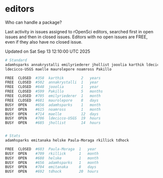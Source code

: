 # editors

Who can handle a package?

Last activity in issues assigned to rOpenSci editors, searched first in open
issues and then in closed issues. Editors with no open issues are FREE, even if
they also have no closed issue.


Updated on Sat Sep 13 12:10:00 UTC 2025

```bash
# Standard
adamhsparks annakrystalli emilyriederer jhollist jooolia karthik ldecicco
ldecicco-USGS maelle maurolepore noamross Pakillo

FREE  CLOSED  #358  karthik        2   years
FREE  CLOSED  #502  annakrystalli  1   year
FREE  CLOSED  #648  jooolia        1   year
FREE  CLOSED  #599  Pakillo        5   months
FREE  CLOSED  #705  emilyriederer  1   month
FREE  CLOSED  #681  maurolepore    8   days
BUSY  OPEN    #656  adamhsparks    1   month
BUSY  OPEN    #615  noamross       1   month
BUSY  OPEN    #714  maelle         12  days
BUSY  OPEN    #706  ldecicco-USGS  19  hours
BUSY  OPEN    #685  jhollist       14  hours


# Stats
adamhsparks emitanaka helske Paula-Moraga rkillick tdhock

FREE  CLOSED  #603  Paula-Moraga  1   year
BUSY  OPEN    #709  rkillick      1   month
BUSY  OPEN    #688  helske        1   month
BUSY  OPEN    #656  adamhsparks   1   month
BUSY  OPEN    #704  emitanaka     8   days
BUSY  OPEN    #692  tdhock        20  hours
```
